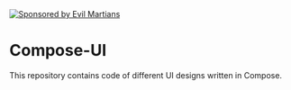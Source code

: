 <a href="https://evilmartians.com/?utm_source=size-limit">
    <img src="https://ik.imagekit.io/tannatsri/github_D_yNdKdpM.png?ik-sdk-version=javascript-1.4.3&updatedAt=1648479526201"
         alt="Sponsored by Evil Martians" >
  </a>
  
  
# Compose-UI
This repository contains code of different UI designs written in Compose.
